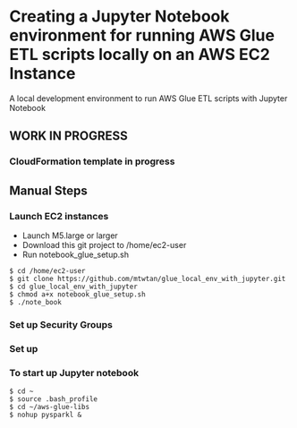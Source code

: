 # Creating a Jupyter Notebook environment for running AWS Glue ETL scripts locally on an AWS EC2 Instance
A local development environment to run AWS Glue ETL scripts with Jupyter Notebook

## WORK IN PROGRESS
### CloudFormation template in progress

## Manual Steps

### Launch EC2 instances
- Launch M5.large or larger
- Download this git project to /home/ec2-user
- Run notebook_glue_setup.sh

```
$ cd /home/ec2-user
$ git clone https://github.com/mtwtan/glue_local_env_with_jupyter.git
$ cd glue_local_env_with_jupyter
$ chmod a+x notebook_glue_setup.sh
$ ./note_book
```

### Set up Security Groups

### Set up 

### To start up Jupyter notebook
```
$ cd ~
$ source .bash_profile
$ cd ~/aws-glue-libs
$ nohup pysparkl &
```

